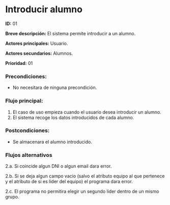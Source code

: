 # Introducir alumno

**ID:** 01

**Breve descripción:** El sistema permite introducir a un alumno.


**Actores principales:** Usuario.

**Actores secundarios:** Alumnos.

**Prioridad:** 01

### Precondiciones:

* No necesitara de ninguna precondición.

### Flujo principal:

1. El caso de uso empieza cuando el usuario desea introducir un alumno.
2. El sistema recoge los datos introducidos de cada alumno.

### Postcondiciones:

* Se almacenara el alumno introducido.

### Flujos alternativos

2.a. Si coincide algun DNI o algun email dara error.

2.b. Si se deja algun campo vacio (salvo el atributo equipo al que pertenece y el atributo de si es lider del equipo) el programa dara error.

2.c. El programa no permitira elegir un segundo lider dentro de un mismo grupo.
